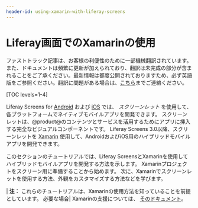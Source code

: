 ```yaml
---
header-id: using-xamarin-with-liferay-screens
---
```


# Liferay画面でのXamarinの使用

<p class="alert alert-info"><span class="wysiwyg-color-blue120">ファストトラック記事は、お客様の利便性のために一部機械翻訳されています。また、ドキュメントは頻繁に更新が加えられており、翻訳は未完成の部分が含まれることをご了承ください。最新情報は都度公開されておりますため、必ず英語版をご参照ください。翻訳に問題がある場合は、<a href="mailto:support-content-jp@liferay.com">こちら</a>までご連絡ください。</span></p>

[TOC levels=1-4]

Liferay Screens for [Android](/docs/7-1/tutorials/-/knowledge_base/t/android-apps-with-liferay-screens) および [iOS](/docs/7-1/tutorials/-/knowledge_base/t/ios-apps-with-liferay-screens) では、 *スクリーンレット* を使用して、各プラットフォームでネイティブモバイルアプリを開発できます。 スクリーンレットは、@product@のコンテンツとサービスを活用するためにアプリに挿入する完全なビジュアルコンポーネントです。 Liferay Screens 3.0以降、スクリーンレットを [Xamarin](https://www.xamarin.com/) 使用して、AndroidおよびiOS用のハイブリッドモバイルアプリを開発できます。

このセクションのチュートリアルでは、Liferay ScreensとXamarinを使用してハイブリッドモバイルアプリを開発する方法を示します。 Xamarinプロジェクトをスクリーン用に準備することから始めます。 次に、Xamarinでスクリーンレットを使用する方法、外観をカスタマイズする方法などを学びます。

| **注：** これらのチュートリアルは、Xamarinの使用方法を知っていることを前提としています。 必要な場合| Xamarinの支援については、 [そのドキュメント](https://developer.xamarin.com/)。
